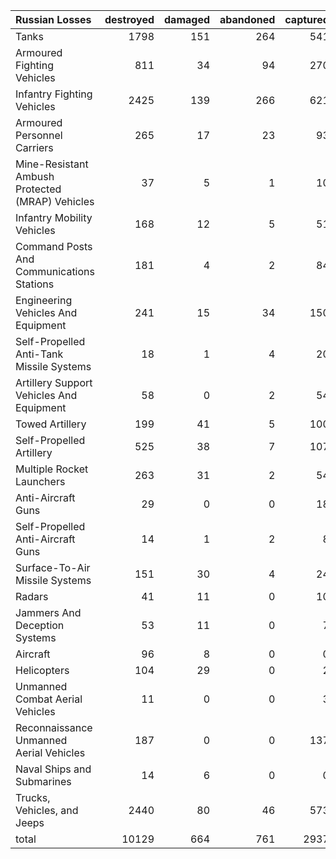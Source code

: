 | Russian Losses                                   |   destroyed |   damaged |   abandoned |   captured |   total |
|:-------------------------------------------------|------------:|----------:|------------:|-----------:|--------:|
| Tanks                                            |        1798 |       151 |         264 |        541 |    2754 |
| Armoured Fighting Vehicles                       |         811 |        34 |          94 |        270 |    1209 |
| Infantry Fighting Vehicles                       |        2425 |       139 |         266 |        621 |    3451 |
| Armoured Personnel Carriers                      |         265 |        17 |          23 |         93 |     398 |
| Mine-Resistant Ambush Protected  (MRAP) Vehicles |          37 |         5 |           1 |         10 |      53 |
| Infantry Mobility Vehicles                       |         168 |        12 |           5 |         51 |     236 |
| Command Posts And Communications Stations        |         181 |         4 |           2 |         84 |     271 |
| Engineering Vehicles And Equipment               |         241 |        15 |          34 |        150 |     440 |
| Self-Propelled Anti-Tank Missile Systems         |          18 |         1 |           4 |         20 |      43 |
| Artillery Support Vehicles And Equipment         |          58 |         0 |           2 |         54 |     114 |
| Towed Artillery                                  |         199 |        41 |           5 |        100 |     345 |
| Self-Propelled Artillery                         |         525 |        38 |           7 |        107 |     677 |
| Multiple Rocket Launchers                        |         263 |        31 |           2 |         54 |     350 |
| Anti-Aircraft Guns                               |          29 |         0 |           0 |         18 |      47 |
| Self-Propelled Anti-Aircraft Guns                |          14 |         1 |           2 |          8 |      25 |
| Surface-To-Air Missile Systems                   |         151 |        30 |           4 |         24 |     209 |
| Radars                                           |          41 |        11 |           0 |         10 |      62 |
| Jammers And Deception Systems                    |          53 |        11 |           0 |          7 |      71 |
| Aircraft                                         |          96 |         8 |           0 |          0 |     104 |
| Helicopters                                      |         104 |        29 |           0 |          2 |     135 |
| Unmanned Combat Aerial Vehicles                  |          11 |         0 |           0 |          3 |      14 |
| Reconnaissance Unmanned Aerial Vehicles          |         187 |         0 |           0 |        137 |     324 |
| Naval Ships and Submarines                       |          14 |         6 |           0 |          0 |      20 |
| Trucks, Vehicles, and Jeeps                      |        2440 |        80 |          46 |        573 |    3139 |
| total                                            |       10129 |       664 |         761 |       2937 |   14491 |
